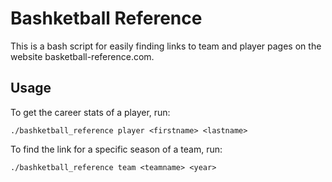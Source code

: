 # Bashketball Reference
This is a bash script for easily finding links to team and player pages on the website basketball-reference.com.

## Usage
To get the career stats of a player, run:

`./bashketball_reference player <firstname> <lastname>`

To find the link for a specific season of a team, run:

`./bashketball_reference team <teamname> <year>`
